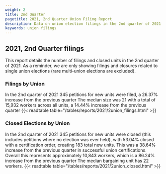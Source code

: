 ```yaml
---
weight: 2
title: 2nd Quarter
pagetitle: 2021, 2nd Quarter Union Filing Report
description: Data on union election filings in the 2nd quarter of 2021
keywords: union filings
---
```


## 2021, 2nd Quarter filings

This report details the number of filings and closed units in the 2nd quarter of 2021. As a reminder, we are only showing filings and closures related to single union elections (rare multi-union elections are excluded).

### Filings by Union
In the 2nd quarter of 2021 345 petitions for new units were filed, a 26.37% increase from the previous quarter The median size was 21 with a total of 15,932 workers across all units, a 14.44% increase from the previous quarter
{{< readtable table="/tables/reports/2021/2union_filings.html" >}}

### Closed Elections by Union
In the 2nd quarter of 2021 345 petitions for new units were closed (this includes petitions where no election was ever held), with 53.04% closed with a certification order, creating 183 total new units. This was a 38.64% increase from the previous quarter in successful union certifications. Overall this represents approximately 10,843 workers, which is a 86.24% increase from the previous quarter The median bargaining unit has 22 workers.
{{< readtable table="/tables/reports/2021/2union_closed.html" >}}
